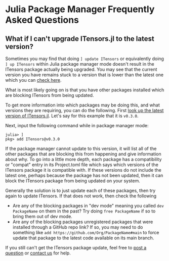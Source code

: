 # Julia Package Manager Frequently Asked Questions

## What if I can't upgrade ITensors.jl to the latest version?

Sometimes you may find that doing `] update ITensors` or equivalently doing `] up ITensors` within
Julia package manager mode doesn't result in the ITensors package
actually being upgraded. You may see that the current version
you have remains stuck to a version that is lower than the latest one which you 
can [check here](https://github.com/ITensor/ITensors.jl).

What is most likely going on is that you have other packages installed which
are blocking ITensors from being updated.

To get more information into which packages may be doing this, and what versions
they are requiring, you can do the following. First [look up the latest version of ITensors.jl](https://github.com/ITensor/ITensors.jl). Let's say for this example that it is `v0.3.0`. 

Next, input the following command while in package manager mode:

```
julia> ]
pkg> add ITensors@v0.3.0
```

If the package manager cannot update to this version, it will list all of the other packages that are blocking this from happening and give information about why. To go into a little more depth, each package has a compatibility or "compat" entry in its Project.toml file which says which versions of the ITensors package it is compatible with. If these versions do not include the latest one, perhaps because the package has not been updated, then it can block the ITensors package from being updated on your system.

Generally the solution is to just update each of these packages, then try again to update ITensors. If that does not work, then check the following
* Are any of the blocking packages in "dev mode" meaning you called `dev PackageName` on them in the past? Try doing `free PackageName` if so to bring them out of dev mode.
* Are any of the blocking packages unregistered packages that were installed through a GitHub repo link? If so, you may need to do something like `add https://github.com/Org/PackageName#main` to force update that package to the latest code available on its main branch.

If you still can't get the ITensors package update, feel free to [post a question](https://itensor.org/support) or [contact us](https://itensor.org/about.html#collaboration) for help.

